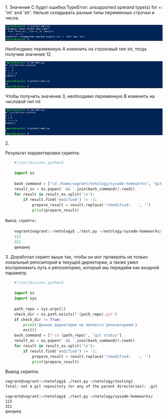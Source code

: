 <p>1. Значение C будет ошибка:TypeError: unsupported operand type(s) for +: 'int' and 'str'. Нельзя складывать разные типы переменных строчки и числа.</p>
<img src="../04-script-02-py/img/4.2.1.JPG">
<p>Необходимо переменную A изменить на строковый тип str, тогда получим значение 12</p>
<img src="../04-script-02-py/img/4.2.2.JPG">
<p>Чтобы получить значение 3, необходимо переменную B изменить на числовой тип int</p>
<img src="../04-script-02-py/img/4.2.3.JPG">
<p>2.</p>

Результат корректировки скрипта:

```python
    #!/usr/bin/env python3
    
    import os
    
    bash_command = ["cd /home/vagrant/netology/sysadm-homeworks", "git status"]
    result_os = os.popen(' && '.join(bash_command)).read()
    for result in result_os.split('\n'):
        if result.find('modified') != -1:
            prepare_result = result.replace('\tmodified:   ', '')
            print(prepare_result)

Вывод скрипта:

    vagrant@vagrant:~/netology$ ./test.py ~/netology/sysadm-homeworks/
    123
    321
    qweqweq
```
<p>3. Доработал скрипт выше так, чтобы он мог проверять не только локальный репозиторий в текущей директории, а также умел воспринимать путь к репозиторию, который мы передаём как входной параметр.</p>

```python
    #!/usr/bin/env python3

    import os
    import sys

    path_repo = sys.argv[1]
    check_dir = os.path.exists(f'{path_repo}.git')
    if check_dir != True:
        print('Данная директория не является репозиторием')
        exit()
    bash_command = [f'cd {path_repo}', "git status"]
    result_os = os.popen(' && '.join(bash_command)).read()
    for result in result_os.split('\n'):
        if result.find('modified') != -1:
            prepare_result = result.replace('\tmodified:   ', '')
            print(prepare_result)
```

Вывод скрипта:

    vagrant@vagrant:~/netology$ ./test.py ~/netology/testing1
    fatal: not a git repository (or any of the parent directories): .git

    vagrant@vagrant:~/netology$ ./test.py ~/netology/sysadm-homeworks/
    123
    321
    qweqweq

